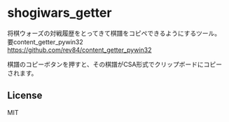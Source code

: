 # shogiwars_getter

将棋ウォーズの対戦履歴をとってきて棋譜をコピペできるようにするツール。  
要content_getter_pywin32  
https://github.com/rev84/content_getter_pywin32

棋譜のコピーボタンを押すと、その棋譜がCSA形式でクリップボードにコピーされます。

## License
MIT
